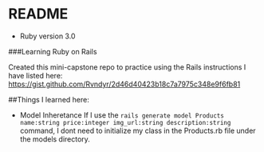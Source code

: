 # README

- Ruby version
  3.0

###Learning Ruby on Rails

Created this mini-capstone repo to practice using the Rails instructions I have listed here: https://gist.github.com/Rvndyr/2d46d40423b18c7a7975c348e9f6fb81

##Things I learned here:

- Model Inheretance
  If I use the `rails generate model Products name:string price:integer img_url:string description:string` command, I dont need to initialize my class in the Products.rb file under the models directory.
